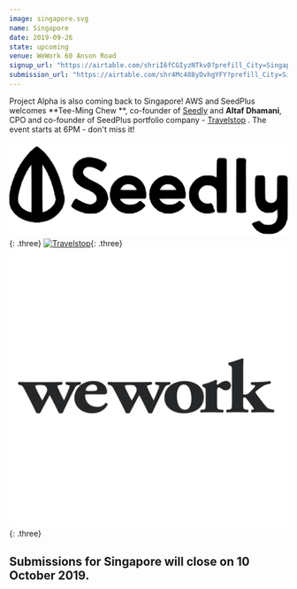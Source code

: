 ```yaml
---
image: singapore.svg
name: Singapore
date: 2019-09-26
state: upcoming
venue: WeWork 60 Anson Road
signup_url: "https://airtable.com/shriI6fCGIyzNTkv0?prefill_City=Singapore"
submission_url: "https://airtable.com/shr4Mc488yDvhgYFY?prefill_City=Singapore"
---
```


Project Alpha is also coming back to Singapore! AWS and SeedPlus welcomes **Tee-Ming Chew **, co-founder of [Seedly](https://seedly.sg) and **Altaf Dhamani**, CPO and co-founder of SeedPlus portfolio company - [Travelstop](https://travelstop.com) . The event starts at 6PM - don't miss it!

[![Seedly](/assets/logo-seedly.svg)](https://seedly.sg){: .three}
[![Travelstop](/assets/logo-travelstop)](https://travelstop.com){: .three}
[![WeWork](/assets/wordmark-wework.svg)]( https://www.wework.com/en-GB/buildings/60-anson-rd--singapore){: .three}

Submissions for Singapore will close on 10 October 2019.
---
